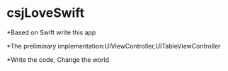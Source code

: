 csjLoveSwift
============
*Based on Swift write this app

*The preliminary implementation:UIViewController,UITableViewController

*Write the code, Change the world
